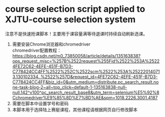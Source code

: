 # course selection script applied to XJTU-course selection system
注意不是快速抢课脚本！主要用于课容量满等待退课时持续自动刷新选课。  
1. 需要安装Chrome浏览器和chromedriver  
chromedriver配置教程：https://blog.csdn.net/m0_73850058/article/details/135163838?ops_request_misc=%257B%2522request%255Fid%2522%253A%25224FE72C62-4EFE-451F-B7D3-C778424CC4FF%2522%252C%2522scm%2522%253A%252220140713.130102334..%2522%257D&request_id=4FE72C62-4EFE-451F-B7D3-C778424CC4FF&biz_id=0&utm_medium=distribute.pc_search_result.none-task-blog-2~all~top_click~default-1-135163838-null-null.142^v100^pc_search_result_base8&utm_term=selenium%E5%92%8Cchromedriver%E9%85%8D%E7%BD%AE&spm=1018.2226.3001.4187
4. 需要在脚本中设置学号和密码
5. 本脚本用于选择陆上赛艇课程，其他课程请根据网页自行修改脚本
